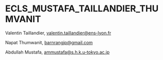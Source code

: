 # ECLS_MUSTAFA_TAILLANDIER_THUMVANIT

Valentin Taillandier, valentin.taillandier@ens-lyon.fr

Napat Thumwanit, barnrangjp@gmail.com

Abdullah Mustafa, ammustafa@s.h.k.u-tokyo.ac.jp